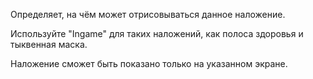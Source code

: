 Определяет, на чём может отрисовываться данное наложение.

Используйте "Ingame" для таких наложений, как полоса здоровья и тыквенная маска.

Наложение сможет быть показано только на указанном экране.